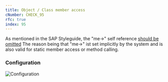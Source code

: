 ```yaml
---
title: Object / Class member access
cNumber: CHECK_95
rfc: true
index: 95
---
```


As mentioned in the SAP Styleguide, the "me->" self reference [should be omitted](https://github.com/SAP/styleguides/blob/master/clean-abap/CleanABAP.md#omit-the-self-reference-me-when-calling-an-instance-method)
The reason being that "me->" ist set implicitly by the system and is also valid for static member access or method calling.  

### Configuration
![Configuration](/img/95_conf.png)
